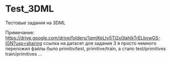# Test_3DML
Тестовые задания на 3DML


Примечание: https://drive.google.com/drive/folders/1qmjKeLty5TI2x0lahIkTrELbywGS-IGN?usp=sharing ссылка на датасет для задания 3 
я просто немного переложил файлы было primitiv/test, primitive/train, а стало test/primitives train/primitives ...
